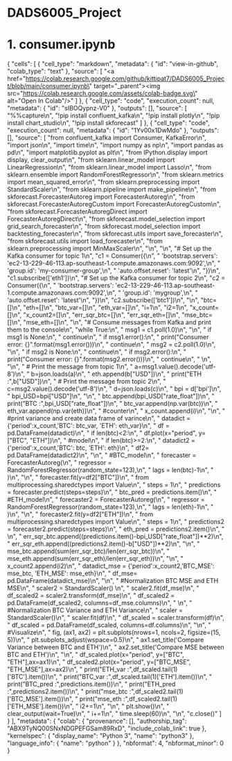 # DADS6005_Project
# 1. consumer.ipynb
{
  "cells": [
    {
      "cell_type": "markdown",
      "metadata": {
        "id": "view-in-github",
        "colab_type": "text"
      },
      "source": [
        "<a href=\"https://colab.research.google.com/github/kittipat7/DADS6005_Project/blob/main/consumer.ipynb\" target=\"_parent\"><img src=\"https://colab.research.google.com/assets/colab-badge.svg\" alt=\"Open In Colab\"/></a>"
      ]
    },
    {
      "cell_type": "code",
      "execution_count": null,
      "metadata": {
        "id": "sIBOQypnz-V0"
      },
      "outputs": [],
      "source": [
        "%%capture\n",
        "!pip install confluent_kafka\n",
        "!pip install plotly\n",
        "!pip install chart_studio\n",
        "!pip install skforecast"
      ]
    },
    {
      "cell_type": "code",
      "execution_count": null,
      "metadata": {
        "id": "1Yv00x1DwMdo"
      },
      "outputs": [],
      "source": [
        "from confluent_kafka import Consumer, KafkaError\n",
        "import json\n",
        "import time\n",
        "import numpy as np\n",
        "import pandas as pd\n",
        "import matplotlib.pyplot as plt\n",
        "from IPython.display import display, clear_output\n",
        "from sklearn.linear_model import LinearRegression\n",
        "from sklearn.linear_model import Lasso\n",
        "from sklearn.ensemble import RandomForestRegressor\n",
        "from sklearn.metrics import mean_squared_error\n",
        "from sklearn.preprocessing import StandardScaler\n",
        "from sklearn.pipeline import make_pipeline\n",
        "from skforecast.ForecasterAutoreg import ForecasterAutoreg\n",
        "from skforecast.ForecasterAutoregCustom import ForecasterAutoregCustom\n",
        "from skforecast.ForecasterAutoregDirect import ForecasterAutoregDirect\n",
        "from skforecast.model_selection import grid_search_forecaster\n",
        "from skforecast.model_selection import backtesting_forecaster\n",
        "from skforecast.utils import save_forecaster\n",
        "from skforecast.utils import load_forecaster\n",
        "from sklearn.preprocessing import MinMaxScaler\n",
        "\n",
        "\n",
        "# Set up the Kafka consumer for topic 1\n",
        "c1 = Consumer({\n",
        "    'bootstrap.servers': 'ec2-13-229-46-113.ap-southeast-1.compute.amazonaws.com:9092',\n",
        "    'group.id': 'my-consumer-group',\n",
        "    'auto.offset.reset': 'latest'\n",
        "})\n",
        "c1.subscribe(['eth1'])\n",
        "# Set up the Kafka consumer for topic 2\n",
        "c2 = Consumer({\n",
        "    'bootstrap.servers': 'ec2-13-229-46-113.ap-southeast-1.compute.amazonaws.com:9092',\n",
        "    'group.id': 'mygroup',\n",
        "    'auto.offset.reset': 'latest'\n",
        "})\n",
        "c2.subscribe(['btc1'])\n",
        "\n",
        "btc=[]\n",
        "eth=[]\n",
        "btc_var=[]\n",
        "eth_var=[]\n",
        "i=1\n",
        "i2=1\n",
        "x_count=[]\n",
        "x_count2=[]\n",
        "err_sqr_btc=[]\n",
        "err_sqr_eth=[]\n",
        "mse_btc=[]\n",
        "mse_eth=[]\n",
        "\n",
        "# Consume messages from Kafka and print them to the console\n",
        "while True:\n",
        "    msg1 = c1.poll(1.0)\n",
        "\n",
        "    if msg1 is None:\n",
        "        continue\n",
        "    if msg1.error():\n",
        "        print(\"Consumer error: {}\".format(msg1.error()))\n",
        "        continue\n",
        "    msg2 = c2.poll(1.0)\n",
        "\n",
        "    if msg2 is None:\n",
        "        continue\n",
        "    if msg2.error():\n",
        "        print(\"Consumer error: {}\".format(msg2.error()))\n",
        "        continue\n",
        "    \n",
        "\n",
        "    # Print the message from topic 1\n",
        "    a=msg1.value().decode('utf-8')\n",
        "    b=json.loads(a)\n",
        "    eth.append(b[\"USD\"])\n",
        "    print(\"ETH :\",b[\"USD\"])\n",
        "    # Print the message from topic 2\n",
        "    c=msg2.value().decode('utf-8')\n",
        "    d=json.loads(c)\n",
        "    bpi = d['bpi']\n",
        "    bpi_USD=bpi[\"USD\"]\n",
        "\n",
        "    btc.append(bpi_USD[\"rate_float\"])\n",
        "    print(\"BTC :\",bpi_USD[\"rate_float\"])\n",
        "    btc_var.append(np.var(btc))\n",
        "    eth_var.append(np.var(eth))\n",
        "    #counter\n",
        "    x_count.append(i)\n",
        "\n",
        "    #print variance and create data frame of varince\n",
        "    datadict = {'period':x_count,'BTC': btc_var, 'ETH': eth_var}\n",
        "    df = pd.DataFrame(datadict)\n",
        "    if len(btc)<2:\n",
        "      df.plot(x=\"period\", y=[\"BTC\", \"ETH\"])\n",
        "    #model\n",
        "    if len(btc)>=2:\n",
        "      datadict2 = {'period':x_count,'BTC': btc, 'ETH': eth}\n",
        "      df2= pd.DataFrame(datadict2)\n",
        "\n",
        "    #BTC_model\n",
        "      forecaster = ForecasterAutoreg(\n",
        "                regressor = RandomForestRegressor(random_state=123),\n",
        "                lags      = len(btc)-1\n",
        "             )\n",
        "\n",
        "      forecaster.fit(y=df2[\"BTC\"])\n",
        "      from multiprocessing.sharedctypes import Value\n",
        "      steps = 1\n",
        "      predictions = forecaster.predict(steps=steps)\n",
        "      btc_pred = predictions.item()\n",
        "    #ETH_model\n",
        "      forecaster2 = ForecasterAutoreg(\n",
        "                regressor = RandomForestRegressor(random_state=123),\n",
        "                lags      = len(eth)-1\n",
        "             )\n",
        "\n",
        "      forecaster2.fit(y=df2[\"ETH\"])\n",
        "      from multiprocessing.sharedctypes import Value\n",
        "      steps = 1\n",
        "      predictions2 = forecaster2.predict(steps=steps)\n",
        "      eth_pred = predictions2.item()\n",
        "      \n",
        "      err_sqr_btc.append((predictions.item()-bpi_USD[\"rate_float\"])**2)\n",
        "      err_sqr_eth.append((predictions2.item()-b[\"USD\"])**2)\n",
        "\n",
        "      mse_btc.append(sum(err_sqr_btc)/len(err_sqr_btc))\n",
        "      mse_eth.append(sum(err_sqr_eth)/len(err_sqr_eth))\n",
        "\n",
        "      x_count2.append(i2)\n",
        "      datadict_mse = {'period':x_count2,'BTC_MSE': mse_btc, 'ETH_MSE': mse_eth}\n",
        "      df_mse= pd.DataFrame(datadict_mse)\n",
        "\n",
        "      #Normalization BTC MSE and ETH MSE\n",
        "      scaler2 = StandardScaler()   \n",
        "      scaler2.fit(df_mse)\n",
        "      df_scaled2 = scaler2.transform(df_mse)\n",
        "      df_scaled2 = pd.DataFrame(df_scaled2, columns=df_mse.columns)\n",
        "      \n",
        "      #Normalization BTC Variance and ETH Variance\n",
        "      scaler = StandardScaler()\n",
        "      scaler.fit(df)\n",
        "      df_scaled = scaler.transform(df)\n",
        "      df_scaled = pd.DataFrame(df_scaled, columns=df.columns)\n",
        "\n",
        "      #Visualize\n",
        "      fig, (ax1, ax2) = plt.subplots(nrows=1, ncols=2, figsize=(15, 5))\n",
        "      plt.subplots_adjust(wspace=0.5)\n",
        "      ax1.set_title('Compare Variance between BTC and ETH')\n",
        "      ax2.set_title('Compare MSE between BTC and ETH')\n",
        "\n",
        "      df_scaled.plot(x=\"period\", y=[\"BTC\", \"ETH\"],ax=ax1)\n",
        "      df_scaled2.plot(x=\"period\", y=[\"BTC_MSE\", \"ETH_MSE\"],ax=ax2)\n",
        "      print(\"ETH_var :\",df_scaled.tail(1)['BTC'].item())\n",
        "      print(\"BTC_var :\",df_scaled.tail(1)['ETH'].item())\n",
        "      print(\"BTC_pred :\",predictions.item())\n",
        "      print(\"ETH_pred :\",predictions2.item())\n",
        "      print(\"mse_btc :\",df_scaled2.tail(1)['BTC_MSE'].item())\n",
        "      print(\"mse_eth :\",df_scaled2.tail(1)['ETH_MSE'].item())\n",
        "      i2+=1\n",
        "\n",
        "    plt.show()\n",
        "    clear_output(wait=True)\n",
        "    i+=1\n",
        "    time.sleep(60)\n",
        "\n",
        "c.close()"
      ]
    }
  ],
  "metadata": {
    "colab": {
      "provenance": [],
      "authorship_tag": "ABX9TyNQ00SNxNDGPEFGSam89RxD",
      "include_colab_link": true
    },
    "kernelspec": {
      "display_name": "Python 3",
      "name": "python3"
    },
    "language_info": {
      "name": "python"
    }
  },
  "nbformat": 4,
  "nbformat_minor": 0
}
